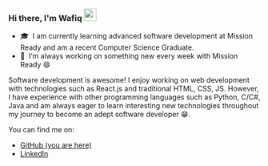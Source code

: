 ### Hi there, I'm Wafiq <img src="https://media.giphy.com/media/hvRJCLFzcasrR4ia7z/giphy.gif" width="25px">

- 🎓 &nbsp;I am currently learning advanced software development at Mission Ready and am a recent Computer Science Graduate.
- 🔭 &nbsp;I’m always working on something new every week with Mission Ready 😄

Software development is awesome! I enjoy working on web development with technologies such as React.js and traditional HTML, CSS, JS. However, I have experience with other programming languages such as Python, C/C#, Java and am always eager to learn interesting new technologies throughout my journey to become an adept software developer 😁.

You can find me on:

* [GitHub (you are here)](https://github.com/WafiqAli)
* [LinkedIn](https://www.linkedin.com/in/wafiqcali)
